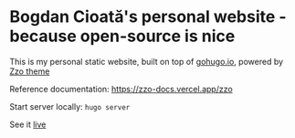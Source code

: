 # Bogdan Cioată's personal website - because open-source is nice

This is my personal static website, built on top of [gohugo.io](https://gohugo.io/), powered by [Zzo theme](https://github.com/zzossig/hugo-theme-zzo)

Reference documentation: https://zzo-docs.vercel.app/zzo

Start server locally: `hugo server`

See it [live](https://bogdan-cioata.github.io/) 
